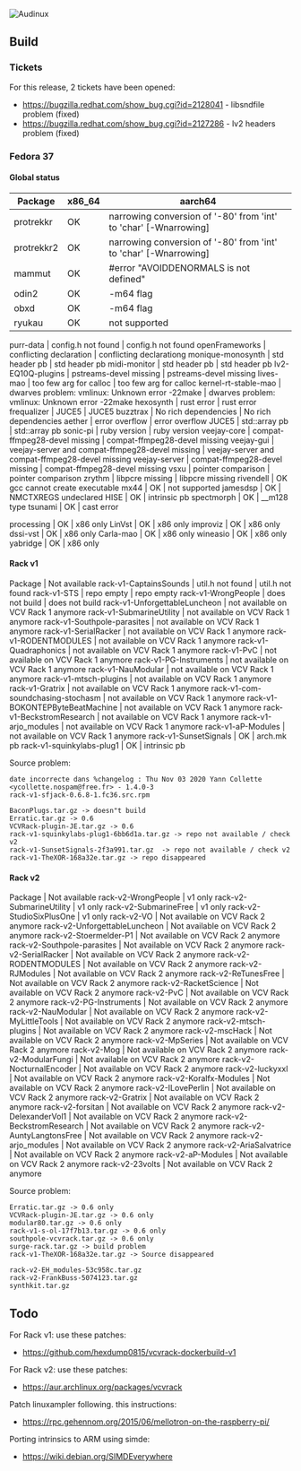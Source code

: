 ![Audinux](../images/AudinuxBanner.png)

## Build

### Tickets

For this release, 2 tickets have been opened:
- https://bugzilla.redhat.com/show_bug.cgi?id=2128041 - libsndfile problem (fixed)
- https://bugzilla.redhat.com/show_bug.cgi?id=2127286 - lv2 headers problem (fixed)

### Fedora 37

#### Global status

Package | x86_64 | aarch64
------- | ------ | -------
protrekkr | OK | narrowing conversion of '-80' from 'int' to 'char' [-Wnarrowing]
protrekkr2 | OK | narrowing conversion of '-80' from 'int' to 'char' [-Wnarrowing]
mammut | OK | #error "AVOIDDENORMALS is not defined"
odin2 | OK | -m64  flag
obxd | OK | -m64 flag
ryukau | OK | not supported

purr-data | config.h not found |  config.h not found
openFrameworks | conflicting declaration | conflicting declarationg
monique-monosynth | std header pb | std header pb
midi-monitor | std header pb | std header pb
lv2-EQ10Q-plugins | pstreams-devel missing | pstreams-devel missing
lives-mao | too few arg for calloc | too few arg for calloc
kernel-rt-stable-mao | dwarves problem: vmlinux: Unknown error -22make | dwarves problem: vmlinux: Unknown error -22make
hexosynth | rust error | rust error
frequalizer | JUCE5 | JUCE5
buzztrax | No rich dependencies | No rich dependencies
aether | error overflow | error overflow
JUCE5 | std::array pb | std::array pb
sonic-pi  | ruby version | ruby version
veejay-core | compat-ffmpeg28-devel missing | compat-ffmpeg28-devel missing
veejay-gui | veejay-server and compat-ffmpeg28-devel missing | veejay-server and compat-ffmpeg28-devel missing
veejay-server | compat-ffmpeg28-devel missing | compat-ffmpeg28-devel missing
vsxu | pointer comparison | pointer comparison
zrythm | libpcre missing | libpcre missing
rivendell | OK  gcc cannot create executable
mx44 | OK | not supported
jamesdsp | OK | NMCTXREGS undeclared
HISE | OK | intrinsic pb
spectmorph | OK | __m128 type
tsunami | OK | cast error

processing | OK | x86 only
LinVst | OK | x86 only
improviz | OK | x86 only
dssi-vst | OK | x86 only
Carla-mao | OK | x86 only
wineasio | OK | x86 only
yabridge | OK | x86 only

#### Rack v1

Package | Not available
rack-v1-CaptainsSounds | util.h not found | util.h not found
rack-v1-STS | repo empty | repo empty
rack-v1-WrongPeople | does not build | does not build
rack-v1-UnforgettableLuncheon | not available on VCV Rack 1 anymore
rack-v1-SubmarineUtility | not available on VCV Rack 1 anymore
rack-v1-Southpole-parasites | not available on VCV Rack 1 anymore
rack-v1-SerialRacker | not available on VCV Rack 1 anymore
rack-v1-RODENTMODULES | not available on VCV Rack 1 anymore
rack-v1-Quadraphonics | not available on VCV Rack 1 anymore
rack-v1-PvC | not available on VCV Rack 1 anymore
rack-v1-PG-Instruments | not available on VCV Rack 1 anymore
rack-v1-NauModular | not available on VCV Rack 1 anymore
rack-v1-mtsch-plugins | not available on VCV Rack 1 anymore
rack-v1-Gratrix | not available on VCV Rack 1 anymore
rack-v1-com-soundchasing-stochasm | not available on VCV Rack 1 anymore
rack-v1-BOKONTEPByteBeatMachine | not available on VCV Rack 1 anymore
rack-v1-BeckstromResearch | not available on VCV Rack 1 anymore
rack-v1-arjo_modules | not available on VCV Rack 1 anymore
rack-v1-aP-Modules | not available on VCV Rack 1 anymore
rack-v1-SunsetSignals | OK | arch.mk pb
rack-v1-squinkylabs-plug1 | OK | intrinsic pb

Source problem:
```
date incorrecte dans %changelog : Thu Nov 03 2020 Yann Collette <ycollette.nospam@free.fr> - 1.4.0-3
rack-v1-sfjack-0.6.8-1.fc36.src.rpm

BaconPlugs.tar.gz -> doesn"t build
Erratic.tar.gz -> 0.6
VCVRack-plugin-JE.tar.gz -> 0.6
rack-v1-squinkylabs-plug1-6bb6d1a.tar.gz -> repo not available / check v2
rack-v1-SunsetSignals-2f3a991.tar.gz  -> repo not available / check v2
rack-v1-TheXOR-168a32e.tar.gz -> repo disappeared
```

#### Rack v2

Package | Not available
rack-v2-WrongPeople | v1 only
rack-v2-SubmarineUtility | v1 only
rack-v2-SubmarineFree | v1 only
rack-v2-StudioSixPlusOne | v1 only
rack-v2-VO | Not available on VCV Rack 2 anymore
rack-v2-UnforgettableLuncheon | Not available on VCV Rack 2 anymore
rack-v2-Stoermelder-P1 | Not available on VCV Rack 2 anymore 
rack-v2-Southpole-parasites | Not available on VCV Rack 2 anymore
rack-v2-SerialRacker | Not available on VCV Rack 2 anymore
rack-v2-RODENTMODULES | Not available on VCV Rack 2 anymore
rack-v2-RJModules | Not available on VCV Rack 2 anymore 
rack-v2-ReTunesFree | Not available on VCV Rack 2 anymore
rack-v2-RacketScience | Not available on VCV Rack 2 anymore
rack-v2-PvC | Not available on VCV Rack 2 anymore
rack-v2-PG-Instruments | Not available on VCV Rack 2 anymore
rack-v2-NauModular | Not available on VCV Rack 2 anymore
rack-v2-MyLittleTools | Not available on VCV Rack 2 anymore
rack-v2-mtsch-plugins | Not available on VCV Rack 2 anymore
rack-v2-mscHack | Not available on VCV Rack 2 anymore
rack-v2-MpSeries | Not available on VCV Rack 2 anymore
rack-v2-Mog | Not available on VCV Rack 2 anymore
rack-v2-ModularFungi | Not available on VCV Rack 2 anymore
rack-v2-NocturnalEncoder | Not available on VCV Rack 2 anymore
rack-v2-luckyxxl | Not available on VCV Rack 2 anymore
rack-v2-Koralfx-Modules | Not available on VCV Rack 2 anymore
rack-v2-ILovePerlin | Not available on VCV Rack 2 anymore
rack-v2-Gratrix | Not available on VCV Rack 2 anymore
rack-v2-forsitan | Not available on VCV Rack 2 anymore
rack-v2-DelexanderVol1 | Not available on VCV Rack 2 anymore
rack-v2-BeckstromResearch | Not available on VCV Rack 2 anymore
rack-v2-AuntyLangtonsFree | Not available on VCV Rack 2 anymore
rack-v2-arjo_modules | Not available on VCV Rack 2 anymore
rack-v2-AriaSalvatrice | Not available on VCV Rack 2 anymore
rack-v2-aP-Modules | Not available on VCV Rack 2 anymore
rack-v2-23volts | Not available on VCV Rack 2 anymore

Source problem:
```
Erratic.tar.gz -> 0.6 only
VCVRack-plugin-JE.tar.gz -> 0.6 only
modular80.tar.gz -> 0.6 only
rack-v1-s-ol-17f7b13.tar.gz -> 0.6 only
southpole-vcvrack.tar.gz -> 0.6 only
surge-rack.tar.gz -> build problem
rack-v1-TheXOR-168a32e.tar.gz -> Source disappeared

rack-v2-EH_modules-53c958c.tar.gz
rack-v2-FrankBuss-5074123.tar.gz
synthkit.tar.gz
```

## Todo

For Rack v1: use these patches:
- https://github.com/hexdump0815/vcvrack-dockerbuild-v1

For Rack v2: use these patches:
- https://aur.archlinux.org/packages/vcvrack

Patch linuxampler following. this instructions:
- https://rpc.gehennom.org/2015/06/mellotron-on-the-raspberry-pi/

Porting intrinsics to ARM using simde:
- https://wiki.debian.org/SIMDEverywhere
